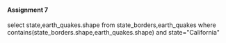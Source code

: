 #### Assignment 7

select state,earth_quakes.shape from state_borders,earth_quakes where contains(state_borders.shape,earth_quakes.shape) and state="California"
